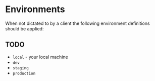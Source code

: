 # Environments

When not dictated to by a client the following environment definitions should be
applied:

## TODO

- `local` - your local machine
- `dev`
- `staging`
- `production`
